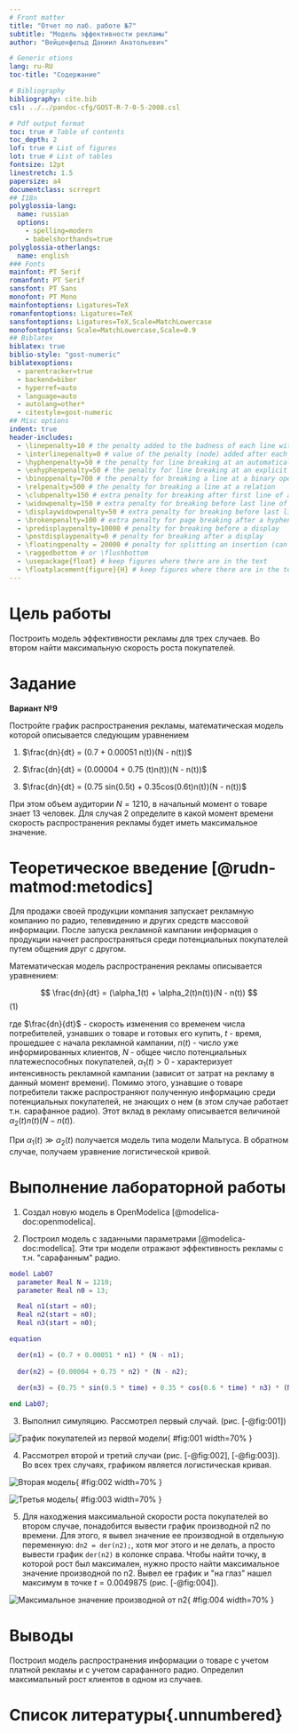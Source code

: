 ```yaml
---
# Front matter
title: "Отчет по лаб. работе №7"
subtitle: "Модель эффективности рекламы"
author: "Вейценфельд Даниил Анатольевич"

# Generic otions
lang: ru-RU
toc-title: "Содержание"

# Bibliography
bibliography: cite.bib
csl: ../../pandoc-cfg/GOST-R-7-0-5-2008.csl

# Pdf output format
toc: true # Table of contents
toc_depth: 2
lof: true # List of figures
lot: true # List of tables
fontsize: 12pt
linestretch: 1.5
papersize: a4
documentclass: scrreprt
## I18n
polyglossia-lang:
  name: russian
  options:
	- spelling=modern
	- babelshorthands=true
polyglossia-otherlangs:
  name: english
### Fonts
mainfont: PT Serif
romanfont: PT Serif
sansfont: PT Sans
monofont: PT Mono
mainfontoptions: Ligatures=TeX
romanfontoptions: Ligatures=TeX
sansfontoptions: Ligatures=TeX,Scale=MatchLowercase
monofontoptions: Scale=MatchLowercase,Scale=0.9
## Biblatex
biblatex: true
biblio-style: "gost-numeric"
biblatexoptions:
  - parentracker=true
  - backend=biber
  - hyperref=auto
  - language=auto
  - autolang=other*
  - citestyle=gost-numeric
## Misc options
indent: true
header-includes:
  - \linepenalty=10 # the penalty added to the badness of each line within a paragraph (no associated penalty node) Increasing the value makes tex try to have fewer lines in the paragraph.
  - \interlinepenalty=0 # value of the penalty (node) added after each line of a paragraph.
  - \hyphenpenalty=50 # the penalty for line breaking at an automatically inserted hyphen
  - \exhyphenpenalty=50 # the penalty for line breaking at an explicit hyphen
  - \binoppenalty=700 # the penalty for breaking a line at a binary operator
  - \relpenalty=500 # the penalty for breaking a line at a relation
  - \clubpenalty=150 # extra penalty for breaking after first line of a paragraph
  - \widowpenalty=150 # extra penalty for breaking before last line of a paragraph
  - \displaywidowpenalty=50 # extra penalty for breaking before last line before a display math
  - \brokenpenalty=100 # extra penalty for page breaking after a hyphenated line
  - \predisplaypenalty=10000 # penalty for breaking before a display
  - \postdisplaypenalty=0 # penalty for breaking after a display
  - \floatingpenalty = 20000 # penalty for splitting an insertion (can only be split footnote in standard LaTeX)
  - \raggedbottom # or \flushbottom
  - \usepackage{float} # keep figures where there are in the text
  - \floatplacement{figure}{H} # keep figures where there are in the text
---
```


# Цель работы

Построить модель эффективности рекламы для трех случаев. Во втором найти 
максимальную скорость роста покупателей.

# Задание

**Вариант №9**

Постройте график распространения рекламы, математическая модель которой описывается следующим уравнением

1. $\frac{dn}{dt} = (0.7 + 0.00051 n(t))(N - n(t))$

2. $\frac{dn}{dt} = (0.00004 + 0.75 (t)n(t))(N - n(t))$

3. $\frac{dn}{dt} = (0.75 sin(0.5t) + 0.35cos(0.6t)n(t))(N - n(t))$

При этом объем аудитории $N = 1210$, в начальный момент о товаре знает $13$ 
человек. Для случая 2 определите в какой момент времени скорость 
распространения рекламы будет иметь максимальное значение.

# Теоретическое введение [@rudn-matmod:metodics]

Для продажи своей продукции компания запускает рекламную компанию по радио, телевидению и других средств массовой информации. После запуска рекламной кампании информация о продукции начнет распространяться среди потенциальных покупателей путем общения друг с другом.

Математическая модель распространения рекламы описывается уравнением:

$$
\frac{dn}{dt} = (\alpha_1(t) + \alpha_2(t)n(t))(N - n(t))
$$
(1)

где $\frac{dn}{dt}$ - скорость изменения со временем числа потребителей, 
узнавших о товаре и готовых его купить, $t$ - время, прошедшее с начала 
рекламной кампании, $n(t)$ - число уже информированных клиентов, $N$ - общее 
число потенциальных платежеспособных покупателей, $\alpha_1(t) > 0$ - 
характеризует интенсивность рекламной кампании (зависит от затрат на рекламу 
в данный момент времени). Помимо этого, узнавшие о товаре потребители также 
распространяют полученную информацию среди потенциальных покупателей, не 
знающих о нем (в этом случае работает т.н. сарафанное радио). Этот вклад в 
рекламу описывается величиной $\alpha_2(t)n(t)(N-n(t))$.

При $\alpha_1(t) \gg \alpha_2(t)$ получается модель типа модели Мальтуса. В обратном случае, получаем уравнение логистической кривой.

# Выполнение лабораторной работы

1. Создал новую модель в OpenModelica [@modelica-doc:openmodelica].

2. Построил модель с заданными параметрами [@modelica-doc:modelica].
  Эти три модели отражают эффективность рекламы с т.н. "сарафанным" радио.
  ```m
  model Lab07
    parameter Real N = 1210;
    parameter Real n0 = 13; 

    Real n1(start = n0);
    Real n2(start = n0);
    Real n3(start = n0);

  equation

    der(n1) = (0.7 + 0.00051 * n1) * (N - n1);
    
    der(n2) = (0.00004 + 0.75 * n2) * (N - n2);
    
    der(n3) = (0.75 * sin(0.5 * time) + 0.35 * cos(0.6 * time) * n3) * (N - n3);

  end Lab07;
  ```

3. Выполнил симуляцию. Рассмотрел первый случай. (рис. [-@fig:001])

![График покупателей из первой модели](assets/2022-03-26-20-39-47.png){ #fig:001 width=70% }

4. Рассмотрел второй и третий случаи (рис. [-@fig:002], [-@fig:003]). Во всех 
  трех случаях, графиком является логистическая кривая.

![Вторая модель](assets/2022-03-26-20-43-29.png){ #fig:002 width=70% }

![Третья модель](assets/2022-03-26-20-44-18.png){ #fig:003 width=70% }

5. Для находжения максимальной скорости роста покупателей во втором случае, 
  понадобится вывести график производной n2 по времени. Для этого, я вывел
  значение ее производной в отдельную переменную: `dn2 = der(n2);`, хотя мог 
  этого и не делать, а просто вывести график `der(n2)` в колонке справа.
  Чтобы найти точку, в которой рост был максимален, нужно просто найти 
  максимальное значение производной по n2. Вывел ее график и "на глаз" нашел
  максимум в точке $t = 0.0049875$ (рис. [-@fig:004]).

![Максимальное значение производной от n2](assets/2022-03-26-20-50-57.png){ #fig:004 width=70% }

# Выводы

Построил модель распространения информации о товаре с учетом платной рекламы и с учетом сарафанного радио. Определил максимальный рост клиентов в одном из случаев.

# Список литературы{.unnumbered}

